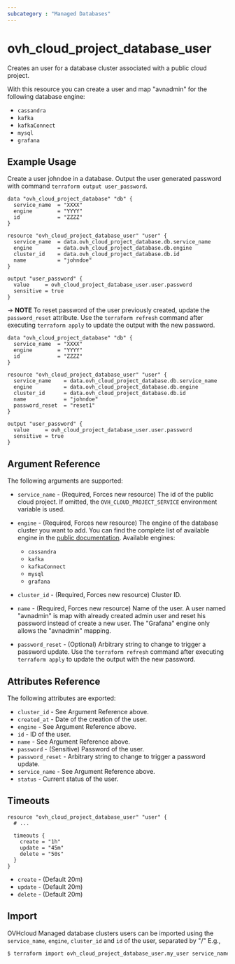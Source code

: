 ```yaml
---
subcategory : "Managed Databases"
---
```


# ovh_cloud_project_database_user

Creates an user for a database cluster associated with a public cloud project.

With this resource you can create a user and map "avnadmin" for the following database engine:

  * `cassandra`
  * `kafka`
  * `kafkaConnect`
  * `mysql`
  * `grafana`

## Example Usage

Create a user johndoe in a database.
Output the user generated password with command `terraform output user_password`.

```hcl
data "ovh_cloud_project_database" "db" {
  service_name  = "XXXX"
  engine        = "YYYY"
  id            = "ZZZZ"
}

resource "ovh_cloud_project_database_user" "user" {
  service_name  = data.ovh_cloud_project_database.db.service_name
  engine        = data.ovh_cloud_project_database.db.engine
  cluster_id    = data.ovh_cloud_project_database.db.id
  name          = "johndoe"
}

output "user_password" {
  value     = ovh_cloud_project_database_user.user.password
  sensitive = true
}
```

-> __NOTE__ To reset password of the user previously created, update the `password_reset` attribute.
Use the `terraform refresh` command after executing `terraform apply` to update the output with the new password.
```hcl
data "ovh_cloud_project_database" "db" {
  service_name  = "XXXX"
  engine        = "YYYY"
  id            = "ZZZZ"
}

resource "ovh_cloud_project_database_user" "user" {
  service_name    = data.ovh_cloud_project_database.db.service_name
  engine          = data.ovh_cloud_project_database.db.engine
  cluster_id      = data.ovh_cloud_project_database.db.id
  name            = "johndoe"
  password_reset  = "reset1"
}

output "user_password" {
  value     = ovh_cloud_project_database_user.user.password
  sensitive = true
}
```

## Argument Reference

The following arguments are supported:

* `service_name` - (Required, Forces new resource) The id of the public cloud project. If omitted,
  the `OVH_CLOUD_PROJECT_SERVICE` environment variable is used.

* `engine` - (Required, Forces new resource) The engine of the database cluster you want to add. You can find the complete list of available engine in the [public documentation](https://docs.ovh.com/gb/en/publiccloud/databases).
Available engines:
  * `cassandra`
  * `kafka`
  * `kafkaConnect`
  * `mysql`
  * `grafana`


* `cluster_id` - (Required, Forces new resource) Cluster ID.

* `name` - (Required, Forces new resource) Name of the user. A user named "avnadmin" is map with already created admin user and reset his password instead of create a new user. The "Grafana" engine only allows the "avnadmin" mapping.

* `password_reset` - (Optional) Arbitrary string to change to trigger a password update. Use the `terraform refresh` command after executing `terraform apply` to update the output with the new password.

## Attributes Reference

The following attributes are exported:

* `cluster_id` - See Argument Reference above.
* `created_at` - Date of the creation of the user.
* `engine` - See Argument Reference above.
* `id` - ID of the user.
* `name` - See Argument Reference above.
* `password` - (Sensitive) Password of the user.
* `password_reset` - Arbitrary string to change to trigger a password update.
* `service_name` - See Argument Reference above.
* `status` - Current status of the user.

## Timeouts

```hcl
resource "ovh_cloud_project_database_user" "user" {
  # ...

  timeouts {
    create = "1h"
    update = "45m"
    delete = "50s"
  }
}
```
* `create` - (Default 20m)
* `update` - (Default 20m)
* `delete` - (Default 20m)

## Import

OVHcloud Managed database clusters users can be imported using the `service_name`, `engine`, `cluster_id` and `id` of the user, separated by "/" E.g.,

```bash
$ terraform import ovh_cloud_project_database_user.my_user service_name/engine/cluster_id/id
```

